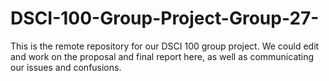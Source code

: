 # DSCI-100-Group-Project-Group-27-
This is the remote repository for our DSCI 100 group project. We could edit and work on the proposal and final report here, as well as communicating our issues and confusions.
